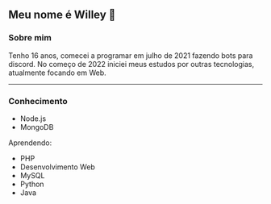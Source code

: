 ## Meu nome é Willey 👋

### Sobre mim
Tenho 16 anos, comecei a programar em julho de 2021 fazendo bots para discord. No começo de 2022 iniciei meus estudos por outras tecnologias, atualmente focando em Web.

---

### Conhecimento

- Node.js
- MongoDB

Aprendendo:
- PHP
- Desenvolvimento Web
- MySQL
- Python
- Java
